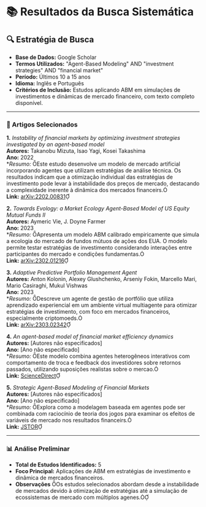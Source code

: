 # 📚 Resultados da Busca Sistemática

## 🔍 Estratégia de Busca

- **Base de Dados:** Google Scholar
- **Termos Utilizados:** "Agent-Based Modeling" AND "investment strategies" AND "financial market"
- **Período:** Últimos 10 a 15 anos
- **Idioma:** Inglês e Português
- **Critérios de Inclusão:** Estudos aplicando ABM em simulações de investimentos e dinâmicas de mercado financeiro, com texto completo disponível.

---

### 📄 Artigos Selecionados

**1.** *Instability of financial markets by optimizing investment strategies investigated by an agent-based model*  
**Autores:** Takanobu Mizuta, Isao Yagi, Kosei Takashima  
**Ano:** 2022  
**Resumo:* Este estudo desenvolve um modelo de mercado artificial incorporando agentes que utilizam estratégias de análise técnica. Os resultados indicam que a otimização individual das estratégias de investimento pode levar à instabilidade dos preços de mercado, destacando a complexidade inerente à dinâmica dos mercados financeirs.  
**Link:** [arXiv:2202.00831](https://arxiv.org/abs/2202.00831)

**2.** *Towards Evology: a Market Ecology Agent-Based Model of US Equity Mutual Funds II*  
**Autores:** Aymeric Vie, J. Doyne Farmer  
**Ano:** 2023  
**Resumo:* Apresenta um modelo ABM calibrado empiricamente que simula a ecologia do mercado de fundos mútuos de ações dos EUA. O modelo permite testar estratégias de investimento considerando interações entre participantes do mercado e condições fundamentas.  
**Link:** [arXiv:2302.01216](https://arxiv.org/abs/2302.01216)

**3.** *Adaptive Predictive Portfolio Management Agent*  
**Autores:** Anton Kolonin, Alexey Glushchenko, Arseniy Fokin, Marcello Mari, Mario Casiraghi, Mukul Vishwas  
**Ano:** 2023  
**Resumo:* Descreve um agente de gestão de portfólio que utiliza aprendizado experiencial em um ambiente virtual multiagente para otimizar estratégias de investimento, com foco em mercados financeiros, especialmente criptomoeds.  
**Link:** [arXiv:2303.02342](https://arxiv.org/abs/2303.02342)

**4.** *An agent-based model of financial market efficiency dynamics*  
**Autores:** [Autores não especificados]  
**Ano:** [Ano não especificado]  
**Resumo:* Este modelo combina agentes heterogêneos interativos com comportamento de troca e feedback dos investidores sobre retornos passados, utilizando suposições realistas sobre o mercao.  
**Link:** [ScienceDirect](https://www.sciencedirect.com/science/article/pii/S2214845021000995)

**5.** *Strategic Agent-Based Modeling of Financial Markets*  
**Autores:** [Autores não especificados]  
**Ano:** [Ano não especificado]  
**Resumo:* Explora como a modelagem baseada em agentes pode ser combinada com raciocínio de teoria dos jogos para examinar os efeitos de variáveis de mercado nos resultados financeirs.  
**Link:** [JSTOR](https://www.jstor.org/stable/10.7758/rsf.2017.3.1.06)

---

### 📊 Análise Preliminar

- **Total de Estudos Identificados:** 5
- **Foco Principal:** Aplicações de ABM em estratégias de investimento e dinâmica de mercados financeiros.
- **Observações** Os estudos selecionados abordam desde a instabilidade de mercados devido à otimização de estratégias até a simulação de ecossistemas de mercado com múltiplos agenes.
